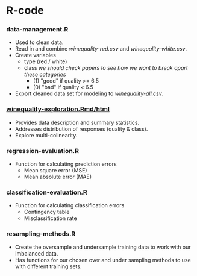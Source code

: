 # R-code

### data-management.R
+ Used to clean data.
+ Read in and combine *winequality-red.csv* and *winequality-white.csv*.
+ Create variables
    + type (red / white)
    + class *we should check papers to see how we want to break apart these categories*
        + (1) "good" if quality >= 6.5
        + (0) "bad" if quality < 6.5
+ Export cleaned data set for modeling to [*winequality-all.csv*](https://github.com/earobinson95/Statistical-Learning-Project-UNL-STAT983/blob/main/data/winequality-all.csv).

### [winequality-exploration.Rmd/html](https://earobinson95.github.io/Statistical-Learning-Project-UNL-STAT983/r-code/winequality-exploration.html)
+ Provides data description and summary statistics.
+ Addresses distribution of responses (quality & class).
+ Explore multi-colinearity.

### regression-evaluation.R
+ Function for calculating prediction errors
    + Mean square error (MSE)
    + Mean absolute error (MAE)

### classification-evaluation.R
+ Function for calculating classification errors
    + Contingency table 
    + Misclassification rate
    
    
### resampling-methods.R
+ Create the oversample and undersample training data to work with our imbalanced data.
+ Has functions for our chosen over and under sampling methods to use with different training sets.

